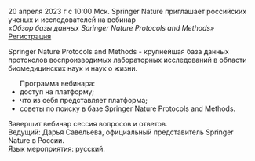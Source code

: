 <p>
20 апреля 2023 г с 10:00 Мск. Springer Nature приглашает российских ученых и исследователей на вебинар
<br>
<i>«Обзор базы данных Springer Nature Protocols and Methods»</i> &nbsp;<a href="https://us06web.zoom.us/meeting/register/tZ0lcOygqTMjGNOQBCUgq4xuDhfMKFaU-blL#/registration"> Регистрация </a>
</p>
Springer Nature Protocols and Methods - крупнейшая база данных протоколов воспроизводимых лабораторных исследований в области биомедицинских наук и наук о жизни.

<ul>
Программа вебинара:
<li> доступ на платформу;
<li> что из себя представляет платформа;
<li> советы по поиску в базе Springer Nature Protocols and Methods.
</ul>
Завершит вебинар сессия вопросов и ответов.
<br>
Ведущий: Дарья Савельева, официальный представитель Springer Nature в России.
<br>
Язык мероприятия: русский.
